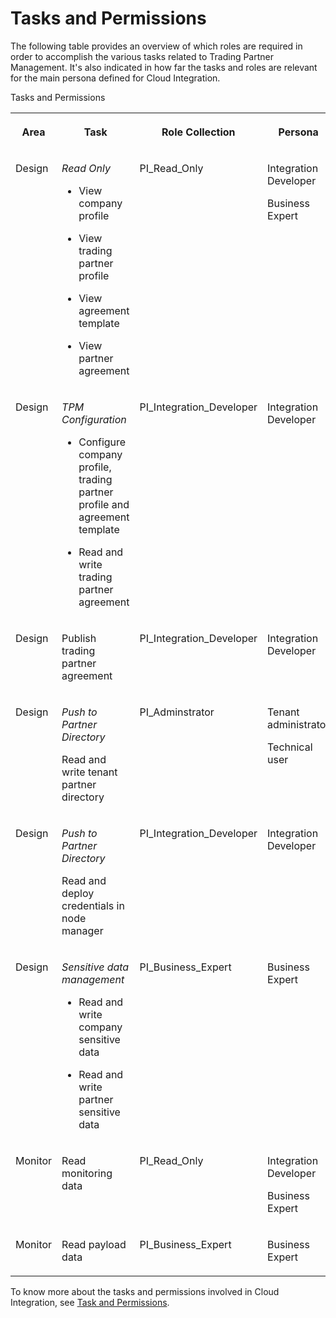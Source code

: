 <!-- loioeb14b2279fca422d9b64b6525a23fbdf -->

# Tasks and Permissions

The following table provides an overview of which roles are required in order to accomplish the various tasks related to Trading Partner Management. It's also indicated in how far the tasks and roles are relevant for the main persona defined for Cloud Integration.

<a name="loioeb14b2279fca422d9b64b6525a23fbdf__table_mtv_xqn_nrb"/>Tasks and Permissions


<table>
<tr>
<th valign="top">

Area



</th>
<th valign="top">

Task



</th>
<th valign="top">

Role Collection



</th>
<th valign="top">

Persona



</th>
</tr>
<tr>
<td valign="top">

Design



</td>
<td valign="top">

*Read Only*

-   View company profile

-   View trading partner profile
-   View agreement template
-   View partner agreement



</td>
<td valign="top">

PI\_Read\_Only



</td>
<td valign="top">

Integration Developer

Business Expert



</td>
</tr>
<tr>
<td valign="top">

Design



</td>
<td valign="top">

*TPM Configuration*

-   Configure company profile, trading partner profile and agreement template

-   Read and write trading partner agreement



</td>
<td valign="top">

PI\_Integration\_Developer



</td>
<td valign="top">

Integration Developer



</td>
</tr>
<tr>
<td valign="top">

Design



</td>
<td valign="top">

Publish trading partner agreement



</td>
<td valign="top">

PI\_Integration\_Developer



</td>
<td valign="top">

Integration Developer



</td>
</tr>
<tr>
<td valign="top">

Design



</td>
<td valign="top">

*Push to Partner Directory*

Read and write tenant partner directory



</td>
<td valign="top">

PI\_Adminstrator



</td>
<td valign="top">

Tenant administrator

Technical user



</td>
</tr>
<tr>
<td valign="top">

Design



</td>
<td valign="top">

*Push to Partner Directory*

Read and deploy credentials in node manager



</td>
<td valign="top">

PI\_Integration\_Developer



</td>
<td valign="top">

Integration Developer



</td>
</tr>
<tr>
<td valign="top">

Design



</td>
<td valign="top">

*Sensitive data management*

-   Read and write company sensitive data

-   Read and write partner sensitive data



</td>
<td valign="top">

PI\_Business\_Expert



</td>
<td valign="top">

Business Expert



</td>
</tr>
<tr>
<td valign="top">

Monitor



</td>
<td valign="top">

Read monitoring data



</td>
<td valign="top">

PI\_Read\_Only



</td>
<td valign="top">

Integration Developer

Business Expert



</td>
</tr>
<tr>
<td valign="top">

Monitor



</td>
<td valign="top">

Read payload data



</td>
<td valign="top">

PI\_Business\_Expert



</td>
<td valign="top">

Business Expert



</td>
</tr>
</table>

To know more about the tasks and permissions involved in Cloud Integration, see [Task and Permissions](https://help.sap.com/viewer/368c481cd6954bdfa5d0435479fd4eaf/Cloud/en-US/fda781c59e4b46a390ce5b409f60365e.html).

